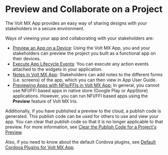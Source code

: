 
# Preview and Collaborate on a Project

The Volt MX App provides an easy way of sharing designs with your stakeholders in a secure environment.

Ways of viewing your app and collaborating with your stakeholders are:

- [Preview an App on a Device](FunctionalPreviewStarter.md): Using the Volt MX App, you and your stakeholders can preview the project you built as a functional app on their devices.
- [Execute App Lifecycle Events](ExecuteChildAppEvents.md): You can execute any action events attached to the widgets in your application.
- [Notes in Volt MX App](Notes.md): Stakeholders can add notes to the different forms (i.e. screens) of the app, which you can then view in App User Guide.
- [Previewing Apps with NFIs/FFIs in Volt MX App](Previewing_Child_Apps_with_FFIs_in_App_Viewer.md); In general, you cannot use NFI/FFI based apps in native store (Google Play or AppStore) applications. However, you can run NFI/FFI based apps using the **Preview** feature of Volt MX Iris.

Additionally, if you have published a preview to the cloud, a publish code is generated. This publish code can be used for others to use and view your app. You can clear that publish code so that it is no longer applicable to that preview. For more information, see [Clear the Publish Code for a Project's Preview](ClearThePublishCodeForAppPreview.md#ClearThePublishCodeForAppPreview.md).

Also, if you need to know about the default Cordova plugins, see [Default Cordova Plugins for Volt MX App](../../../Iris/iris_user_guide/Content/CreateCordovaApplications.md#default-cordova-plugins-for-volt-mx-app).
